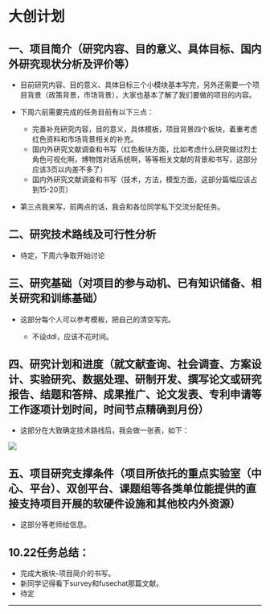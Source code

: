 # 大创计划

## 一、项目简介（研究内容、目的意义、具体目标、国内外研究现状分析及评价等）

+ 目前研究内容、目的意义、具体目标三个小模块基本写完，另外还需要一个项目背景（政策背景，市场背景），大家也基本了解了我们要做的项目的内容。
    
+ 下周六前需要完成的任务目前有以下三点：
    
    + 完善补充研究内容，目的意义，具体模板，项目背景四个板块，着重考虑红色资料和市场背景相关的补充。
    + 国内外研究文献调查和书写（红色板块方面，比如考虑什么研究做过烈士角色可视化啊，博物馆对话系统啊，等等相关文献的背景和书写，这部分应该3页以内差不多了）
    +  国内外研究文献调查和书写（技术，方法，模型方面，这部分篇幅应该占到15-20页）

+ 第三点我来写，前两点的话，我会和各位同学私下交流分配任务。


## 二、研究技术路线及可行性分析

+ 待定，下周六争取开始讨论

## 三、研究基础（对项目的参与动机、已有知识储备、相关研究和训练基础）

+ 这部分每个人可以参考模板，把自己的清空写完。
    
    + 不设ddl，应该不花时间。

## 四、研究计划和进度（就文献查询、社会调查、方案设计、实验研究、数据处理、研制开发、撰写论文或研究报告、结题和答辩、成果推广、论文发表、专利申请等工作逐项计划时间，时间节点精确到月份）

+ 这部分在大致确定技术路线后，我会做一张表，如下：

![](https://i.imgur.com/5ajWyIl.png)

## 五、项目研究支撑条件（项目所依托的重点实验室（中心、平台）、双创平台、课题组等各类单位能提供的直接支持项目开展的软硬件设施和其他校内外资源）

+ 这部分等老师给信息。


## 10.22任务总结：

+ 完成大板块-项目简介的书写。
+ 新同学记得看下survey和fusechat那篇文献。
+ 待定



---
